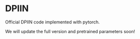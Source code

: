 # DPIIN
Official DPIIN code implemented with pytorch.

We will update the full version and pretrained parameters soon!
